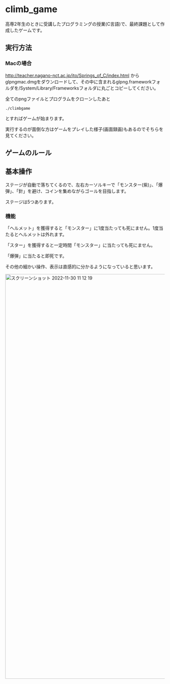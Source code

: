 # climb_game

高専2年生のときに受講したプログラミングの授業(C言語)で、最終課題として作成したゲームです。

## 実行方法
### Macの場合

http://teacher.nagano-nct.ac.jp/ito/Springs_of_C/index.html
からglpngmac.dmgをダウンロードして、その中に含まれるglpng.frameworkフォルダを/System/Library/Frameworksフォルダに丸ごとコピーしてください。

全てのpngファイルとプログラムをクローンしたあと

```
./climbgame
```

とすればゲームが始まります。

実行するのが面倒な方はゲームをプレイした様子(画面録画)もあるのでそちらを見てください。

## ゲームのルール
## 基本操作

ステージが自動で落ちてくるので、左右カーソルキーで「モンスター(紫)」、「爆弾」、「針」を避け、コインを集めながらゴールを目指します。

ステージは5つあります。

### 機能

「ヘルメット」を獲得すると「モンスター」に1度当たっても死にません。1度当たるとヘルメットは外れます。

「スター」を獲得すると一定時間「モンスター」に当たっても死にません。

「爆弾」に当たると即死です。

その他の細かい操作、表示は直感的に分かるようになっていると思います。

<img width="1281" alt="スクリーンショット 2022-11-30 11 12 19" src="https://user-images.githubusercontent.com/92070786/204690797-07d6accf-3126-42e3-ae5e-1b023224a9e1.png">
